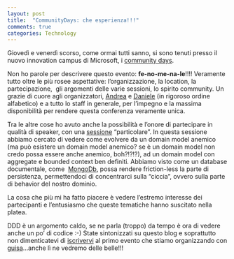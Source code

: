 ```yaml
---
layout: post
title:  "CommunityDays: che esperienza!!!"
comments: true
categories: Technology
---
```



Giovedì e venerdì scorso, come ormai tutti sanno, si sono tenuti presso il nuovo innovation campus di Microsoft, i [community days](http://www.communitydays.it/events/communitydays-2012/).

Non ho parole per descrivere questo evento: **fe-no-me-na-le**!!!!
Veramente tutto oltre le più rosee aspettative: l&#8217;organizzazione, la location, la partecipazione,  gli argomenti delle varie sessioni, lo spirito community.
Un grazie di cuore agli organizzatori, [Andrea](http://blogs.ugidotnet.org/pape/Default.aspx) e [Daniele](http://blogs.aspitalia.com/daniele/) (in rigoroso ordine alfabetico) e a tutto lo staff in generale, per l&#8217;impegno e la massima disponibilità per rendere questa conferenza veramente unica.

Tra le altre cose ho avuto anche la possibilità e l&#8217;onore di partecipare in qualità di speaker, con una [sessione](http://www.communitydays.it/events/communitydays-2012/arch01/) &#8220;particolare&#8221;.
In questa sessione abbiamo cercato di vedere come evolvere da un domain model anemico (ma può esistere un domain model anemico? se è un domain model non credo possa essere anche anemico, boh?!?!?), ad un domain model con aggregate e bounded context ben definiti. Abbiamo visto come un database documentale, come  [MongoDb](http://www.mongodb.org/), possa rendere friction-less la parte di persistenza, permettendoci di concentrarci sulla &#8220;ciccia&#8221;, ovvero sulla parte di behavior del nostro dominio.

La cosa che più mi ha fatto piacere è vedere l&#8217;estremo interesse dei partecipanti e l&#8217;entusiasmo che queste tematiche hanno suscitato nella platea.

DDD è un argomento caldo, se ne parla (troppo) da tempo è ora di vedere anche un po&#8217; di codice :-)
State sintonizzati su questo blog e soprattutto non dimenticatevi di [iscrivervi](http://guisa1.eventbrite.com/) al primo evento che stiamo organizzando con [guisa](http://www.guisa.org)&#8230;anche lì ne vedremo delle belle!!!

